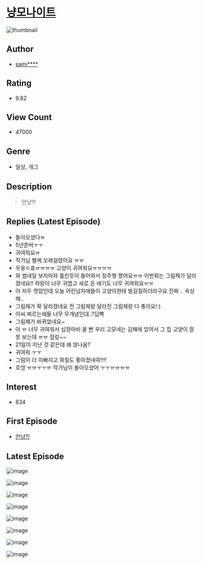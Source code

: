 # [냥모나이트](https://comic.naver.com/bestChallenge/list?titleId=641763)
![thumbnail](https://image-comic.pstatic.net/user_contents_data/challenge_comic/2014/12/11/283313/thumbnail_title_saminki_210437_.jpg)

## Author
- [sami****](https://comic.naver.com/artistTitle?id=283313)

## Rating
- 9.82

## View Count
- 47000

## Genre
- 일상, 개그

## Description
> 안냥?!

## Replies (Latest Episode)
- 돌아오셨다ㅠ
- 5년존버ㅜㅜ
- 귀여워요ㅠ
- 작가님 왤케 오래걸렸어요 ㅠㅠ
- 우옹ㅇ휴ㅠㅠㅠㅠ 고양이 귀여워요ㅠㅠㅠㅠ
- 와 썸네일 보자마자 홀린듯이 들어와서 정주행 했어요ㅠㅠ 이번화는 그림체가 달라졌네요!! 하랑이 너무 귀엽고 새로 온 애기도 너무 귀여워요ㅠㅠ
- 아 저두 캣맘인데 오늘 어린남자애들이 고양이한테 발길질하더라구요 진짜 .. 속상해..
- 그림채가 확 달라졌네요 전 그림체랑 달라진 그림체랑 다 좋아요!:)
- 아씨 찌르는애들 너무 무개념인대..?딥빡
- 그림채가 바뀌었네요~
- 아 ㅠ 너무 귀여워서 심장마비 올 뻔 우리 고모네는 김해에 있어서 그 집 고양이 잘 못 보는데 ㅠㅠ 힐링~~
- 21일이 지난 것 같은데 왜 않나옴?
- 귀여워 ㅜㅜ
- 그림이 더 이뻐지고 화질도 좋아졌네여!!!!
- 흐엉 ㅠㅠㅜㅜㅠ 작가님이 돌아오셨어 ㅜㅜㅠㅠㅠㅠ

## Interest
- 834

## First Episode
- [안냥?!](https://comic.naver.com/bestChallenge/detail?titleId=641763&no=4)

## Latest Episode
![image](https://image-comic.pstatic.net/user_contents_data/challenge_comic/2020/09/09/283313/upload_7090407659905639521.jpeg)

![image](https://image-comic.pstatic.net/user_contents_data/challenge_comic/2020/09/09/283313/upload_7306637638079231793.jpeg)

![image](https://image-comic.pstatic.net/user_contents_data/challenge_comic/2020/09/09/283313/upload_3559592350927368549.jpeg)

![image](https://image-comic.pstatic.net/user_contents_data/challenge_comic/2020/09/09/283313/upload_7148400305392214841.jpeg)

![image](https://image-comic.pstatic.net/user_contents_data/challenge_comic/2020/09/09/283313/upload_3979041542147289906.jpeg)

![image](https://image-comic.pstatic.net/user_contents_data/challenge_comic/2020/09/09/283313/upload_7233118780957735223.jpeg)

![image](https://image-comic.pstatic.net/user_contents_data/challenge_comic/2020/09/09/283313/upload_3774357557082141796.jpeg)

![image](https://image-comic.pstatic.net/user_contents_data/challenge_comic/2020/09/09/283313/upload_3688501108440195684.jpeg)
